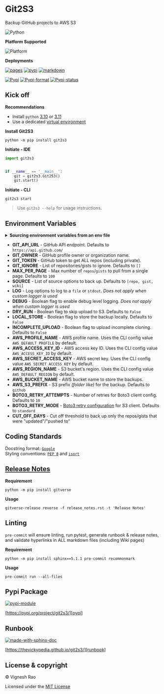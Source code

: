 # Git2S3
Backup GitHub projects to AWS S3

![Python][label-pyversion]

**Platform Supported**

![Platform][label-platform]

**Deployments**

[![pages][label-actions-pages]][gha_pages]
[![pypi][label-actions-pypi]][gha_pypi]
[![markdown][label-actions-markdown]][gha_md_valid]

[![Pypi][label-pypi]][pypi]
[![Pypi-format][label-pypi-format]][pypi-files]
[![Pypi-status][label-pypi-status]][pypi]

## Kick off

**Recommendations**

- Install `python` [3.10] or [3.11]
- Use a dedicated [virtual environment]

**Install Git2S3**
```shell
python -m pip install git2s3
```

**Initiate - IDE**
```python
import git2s3


if __name__ == '__main__':
    git = git2s3.Git2S3()
    git.start()
```

**Initiate - CLI**
```shell
git2s3 start
```

> Use `git2s3 --help` for usage instructions.

## Environment Variables

<details>
<summary><strong>Sourcing environment variables from an env file</strong></summary>

> _By default, `Git2S3` will look for a `.env` file in the current working directory._<br>
> Refer [samples] directory for examples.

</details>

- **GIT_API_URL** - GitHub API endpoint. Defaults to `https://api.github.com/`
- **GIT_OWNER** - GitHub profile owner or organization name.
- **GIT_TOKEN** - GitHub token to get ALL repos (including private).
- **GIT_IGNORE** - List of repositories/gists to ignore. Defaults to `[]`
- **MAX_PER_PAGE** - Max number of `repos`/`gists` to pull from a single page. Defaults to `100`
- **SOURCE** - List of source options to back up. Defaults to `[repo, gist, wiki]`
- **LOG** - Log options to log to a `file` or `stdout`. _Does not apply when custom logger is used_
- **DEBUG** - Boolean flag to enable debug level logging. _Does not apply when custom logger is used_
- **DRY_RUN** - Boolean flag to skip upload to S3. Defaults to `False`
- **LOCAL_STORE** - Boolean flag to store the backup locally. Defaults to `False`
- **INCOMPLETE_UPLOAD** - Boolean flag to upload incomplete cloning. Defaults to `False`
- **AWS_PROFILE_NAME** - AWS profile name. Uses the CLI config value `AWS_DEFAULT_PROFILE` by default.
- **AWS_ACCESS_KEY_ID** - AWS access key ID. Uses the CLI config value `AWS_ACCESS_KEY_ID` by default.
- **AWS_SECRET_ACCESS_KEY** - AWS secret key. Uses the CLI config value `AWS_SECRET_ACCESS_KEY` by default.
- **AWS_REGION_NAME** - S3 bucket's region. Uses the CLI config value `AWS_DEFAULT_REGION` by default.
- **AWS_BUCKET_NAME** - AWS bucket name to store the backups.
- **AWS_S3_PREFIX** - S3 prefix _(folder like)_ for the backup. Defaults to `github`
- **BOTO3_RETRY_ATTEMPTS** - Number of retries for Boto3 client config. Defaults to `10`
- **BOTO3_RETRY_MODE** - [Boto3 retry configuration][boto3-retry-config] for S3 client. Defaults to `standard`
- **CUT_OFF_DAYS** - Cut off threshold to back up only the repos/gists that were "updated"/"pushed to"

## Coding Standards
Docstring format: [`Google`][google-docs] <br>
Styling conventions: [`PEP 8`][pep8] and [`isort`][isort]

## [Release Notes][release-notes]
**Requirement**
```shell
python -m pip install gitverse
```

**Usage**
```shell
gitverse-release reverse -f release_notes.rst -t 'Release Notes'
```

## Linting
`pre-commit` will ensure linting, run pytest, generate runbook & release notes, and validate hyperlinks in ALL
markdown files (including Wiki pages)

**Requirement**
```shell
python -m pip install sphinx==5.1.1 pre-commit recommonmark
```

**Usage**
```shell
pre-commit run --all-files
```

## Pypi Package
[![pypi-module][label-pypi-package]][pypi-repo]

[https://pypi.org/project/git2s3/][pypi]

## Runbook
[![made-with-sphinx-doc][label-sphinx-doc]][sphinx]

[https://thevickypedia.github.io/git2s3/][runbook]

## License & copyright

&copy; Vignesh Rao

Licensed under the [MIT License][license]

[//]: # (Labels)

[label-actions-markdown]: https://github.com/thevickypedia/git2s3/actions/workflows/markdown.yaml/badge.svg
[label-pypi-package]: https://img.shields.io/badge/Pypi%20Package-git2s3-blue?style=for-the-badge&logo=Python
[label-sphinx-doc]: https://img.shields.io/badge/Made%20with-Sphinx-blue?style=for-the-badge&logo=Sphinx
[label-pyversion]: https://img.shields.io/badge/python-3.10%20%7C%203.11-blue
[label-platform]: https://img.shields.io/badge/Platform-Linux|macOS|Windows-1f425f.svg
[label-actions-pages]: https://github.com/thevickypedia/git2s3/actions/workflows/pages/pages-build-deployment/badge.svg
[label-actions-pypi]: https://github.com/thevickypedia/git2s3/actions/workflows/python-publish.yaml/badge.svg
[label-pypi]: https://img.shields.io/pypi/v/git2s3
[label-pypi-format]: https://img.shields.io/pypi/format/git2s3
[label-pypi-status]: https://img.shields.io/pypi/status/git2s3

[3.10]: https://docs.python.org/3/whatsnew/3.10.html
[3.11]: https://docs.python.org/3/whatsnew/3.11.html
[virtual environment]: https://docs.python.org/3/tutorial/venv.html
[release-notes]: https://github.com/thevickypedia/git2s3/blob/master/release_notes.rst
[gha_pages]: https://github.com/thevickypedia/git2s3/actions/workflows/pages/pages-build-deployment
[gha_pypi]: https://github.com/thevickypedia/git2s3/actions/workflows/python-publish.yaml
[gha_md_valid]: https://github.com/thevickypedia/git2s3/actions/workflows/markdown.yaml
[google-docs]: https://google.github.io/styleguide/pyguide.html#38-comments-and-docstrings
[pep8]: https://www.python.org/dev/peps/pep-0008/
[isort]: https://pycqa.github.io/isort/
[sphinx]: https://www.sphinx-doc.org/en/master/man/sphinx-autogen.html
[pypi]: https://pypi.org/project/git2s3
[pypi-files]: https://pypi.org/project/git2s3/#files
[pypi-repo]: https://packaging.python.org/tutorials/packaging-projects/
[license]: https://github.com/thevickypedia/git2s3/blob/master/LICENSE
[runbook]: https://thevickypedia.github.io/git2s3/
[boto3-retry-config]: https://boto3.amazonaws.com/v1/documentation/api/latest/guide/retries.html#available-retry-modes
[samples]: https://github.com/thevickypedia/git2s3/tree/main/samples

